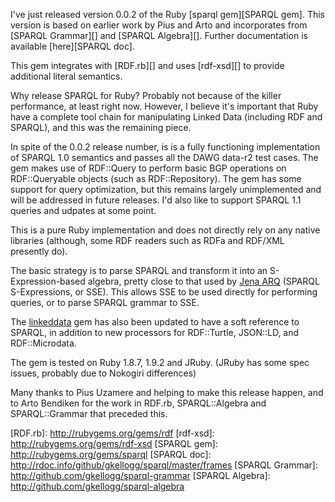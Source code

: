 I've just released version 0.0.2 of the Ruby [sparql gem][SPARQL gem]. This version is based on earlier work by Pius and Arto and incorporates from [SPARQL Grammar][] and [SPARQL Algebra][]. Further documentation is available [here][SPARQL doc].

This gem integrates with [RDF.rb][] and uses [rdf-xsd][] to provide additional literal semantics.

Why release SPARQL for Ruby? Probably not because of the killer performance, at least right now. However, I believe it's important that Ruby have a complete tool chain for manipulating Linked Data (including RDF and SPARQL), and this was the remaining piece.

In spite of the 0.0.2 release number, is is a fully functioning implementation of SPARQL 1.0 semantics and passes all the DAWG data-r2 test cases. The gem makes use of RDF::Query to perform basic BGP operations on RDF::Queryable objects (such as RDF::Repository). The gem has some support for query optimization, but this remains largely unimplemented and will be addressed in future releases. I'd also like to support SPARQL 1.1 queries and udpates at some point.

This is a pure Ruby implementation and does not directly rely on any native libraries (although, some RDF readers such as RDFa and RDF/XML presently do).

The basic strategy is to parse SPARQL and transform it into an S-Expression-based algebra, pretty close to that used by [Jena ARQ][] (SPARQL S-Expressions, or SSE). This allows SSE to be used directly for performing queries, or to parse SPARQL grammar to SSE.

The [linkeddata][] gem has also been updated to have a soft reference to SPARQL, in addition to new processors for RDF::Turtle, JSON::LD, and RDF::Microdata.

The gem is tested on Ruby 1.8.7, 1.9.2 and JRuby. (JRuby has some spec issues, probably due to Nokogiri differences)

Many thanks to Pius Uzamere and helping to make this release happen, and to Arto Bendiken for the work in RDF.rb, SPARQL::Algebra and SPARQL::Grammar that preceded this.

[Jena ARQ]: http://jena.sourceforge.net/ARQ/algebra.html
[linkeddata]: http://rubygems.org/gems/linkeddata
[RDF.rb]: http://rubygems.org/gems/rdf [rdf-xsd]: http://rubygems.org/gems/rdf-xsd
[SPARQL gem]: http://rubygems.org/gems/sparql
[SPARQL doc]: http://rdoc.info/github/gkellogg/sparql/master/frames
[SPARQL Grammar]: http://github.com/gkellogg/sparql-grammar
[SPARQL Algebra]: http://github.com/gkellogg/sparql-algebra